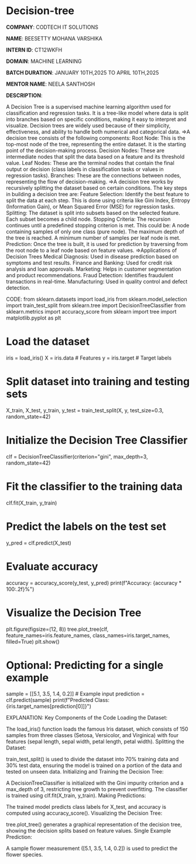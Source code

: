 # Decision-tree

**COMPANY**: CODTECH IT SOLUTIONS

**NAME**: BEESETTY MOHANA VARSHIKA

**INTERN ID**: CT12WKFH

**DOMAIN**: MACHINE LEARNING

**BATCH DURATION**: JANUARY 10TH,2025 TO APRIL 10TH,2025

**MENTOR NAME**: NEELA SANTHOSH

**DESCRIPTION**: 

A Decision Tree is a supervised machine learning algorithm used for classification and regression tasks. It is a tree-like model where data is split into branches based on specific conditions, making it easy to interpret and visualize. Decision trees are widely used because of their simplicity, effectiveness, and ability to handle both numerical and categorical data.
=>A decision tree consists of the following components:
Root Node: This is the top-most node of the tree, representing the entire dataset. It is the starting point of the decision-making process.
Decision Nodes: These are intermediate nodes that split the data based on a feature and its threshold value.
Leaf Nodes: These are the terminal nodes that contain the final output or decision (class labels in classification tasks or values in regression tasks).
Branches: These are the connections between nodes, representing the flow of decision-making.
=>A decision tree works by recursively splitting the dataset based on certain conditions. The key steps in building a decision tree are:
Feature Selection: Identify the best feature to split the data at each step. This is done using criteria like Gini Index, Entropy (Information Gain), or Mean Squared Error (MSE) for regression tasks.
Splitting: The dataset is split into subsets based on the selected feature. Each subset becomes a child node.
Stopping Criteria: The recursion continues until a predefined stopping criterion is met. This could be:
A node containing samples of only one class (pure node).
The maximum depth of the tree is reached.
A minimum number of samples per leaf node is met.
Prediction: Once the tree is built, it is used for prediction by traversing from the root node to a leaf node based on feature values.
=>Applications of Decision Trees
Medical Diagnosis: Used in disease prediction based on symptoms and test results.
Finance and Banking: Used for credit risk analysis and loan approvals.
Marketing: Helps in customer segmentation and product recommendations.
Fraud Detection: Identifies fraudulent transactions in real-time.
Manufacturing: Used in quality control and defect detection.

CODE:
from sklearn.datasets import load_iris
from sklearn.model_selection import train_test_split
from sklearn.tree import DecisionTreeClassifier
from sklearn.metrics import accuracy_score
from sklearn import tree
import matplotlib.pyplot as plt

# Load the dataset
iris = load_iris()
X = iris.data  # Features
y = iris.target  # Target labels

# Split dataset into training and testing sets
X_train, X_test, y_train, y_test = train_test_split(X, y, test_size=0.3, random_state=42)

# Initialize the Decision Tree Classifier
clf = DecisionTreeClassifier(criterion="gini", max_depth=3, random_state=42)

# Fit the classifier to the training data
clf.fit(X_train, y_train)

# Predict the labels on the test set
y_pred = clf.predict(X_test)

# Evaluate accuracy
accuracy = accuracy_score(y_test, y_pred)
print(f"Accuracy: {accuracy * 100:.2f}%")

# Visualize the Decision Tree
plt.figure(figsize=(12, 8))
tree.plot_tree(clf, feature_names=iris.feature_names, class_names=iris.target_names, filled=True)
plt.show()

# Optional: Predicting for a single example
sample = [[5.1, 3.5, 1.4, 0.2]]  # Example input
prediction = clf.predict(sample)
print(f"Predicted Class: {iris.target_names[prediction[0]]}")   

EXPLANATION:
Key Components of the Code
Loading the Dataset:

The load_iris() function loads the famous Iris dataset, which consists of 150 samples from three classes (Setosa, Versicolor, and Virginica) with four features (sepal length, sepal width, petal length, petal width).
Splitting the Dataset:

train_test_split() is used to divide the dataset into 70% training data and 30% test data, ensuring the model is trained on a portion of the data and tested on unseen data.
Initializing and Training the Decision Tree:

A DecisionTreeClassifier is initialized with the Gini impurity criterion and a max_depth of 3, restricting tree growth to prevent overfitting.
The classifier is trained using clf.fit(X_train, y_train).
Making Predictions:

The trained model predicts class labels for X_test, and accuracy is computed using accuracy_score().
Visualizing the Decision Tree:

tree.plot_tree() generates a graphical representation of the decision tree, showing the decision splits based on feature values.
Single Example Prediction:

A sample flower measurement ([5.1, 3.5, 1.4, 0.2]) is used to predict the flower species.


